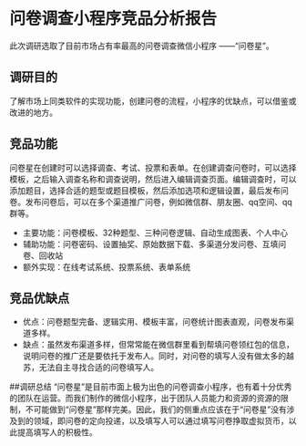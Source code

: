 # 问卷调查小程序竞品分析报告
此次调研选取了目前市场占有率最高的问卷调查微信小程序 ——“问卷星”。
## 调研目的
了解市场上同类软件的实现功能，创建问卷的流程，小程序的优缺点，可以借鉴或改进的地方。

## 竞品功能
问卷星在创建时可以选择调查、考试、投票和表单。在创建调查问卷时，可以选择模板，之后输入调查名称和调查说明，然后进入编辑调查页面。编辑调查时，可以添加题目，选择合适的题型或题目模板，然后添加选项和逻辑设置，最后发布问卷。发布问卷后，可以在多个渠道推广问卷，例如微信群、朋友圈、qq空间、qq群等。
* 主要功能：问卷模板、32种题型、三种问卷逻辑、自动生成图表、个人中心
* 辅助功能：问卷密码、设置抽奖、原始数据下载、多渠道分发问卷、互填问卷、回收站
* 额外实现：在线考试系统、投票系统、表单系统

## 竞品优缺点
* 优点：问卷题型完备、逻辑实用、模板丰富，问卷统计图表直观，问卷发布渠道多样。
* 缺点：虽然发布渠道多样，但常常能在微信群里看到帮填问卷领红包的信息，说明问卷的推广还是要依托于发布人。同时，对问卷的填写人没有做太多的越苏，无法自主寻找合适的问卷填写人。

##调研总结
“问卷星”是目前市面上极为出色的问卷调查小程序，也有着十分优秀的团队在运营。而我们制作的微信小程序，出于团队人员能力和资源的资源的限制，不可能做到“问卷星”那样完美。因此，我们的侧重点应该在于“问卷星”没有涉及到的领域，即问卷的定向投递，以及填写人可以通过填写问卷挣取虚拟货币，以此提高填写人的积极性。
